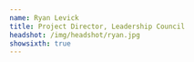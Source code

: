 ```yaml
---
name: Ryan Levick
title: Project Director, Leadership Council
headshot: /img/headshot/ryan.jpg
showsixth: true
---
```

